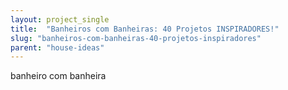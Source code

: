 ```yaml
---
layout: project_single
title:  "Banheiros com Banheiras: 40 Projetos INSPIRADORES!"
slug: "banheiros-com-banheiras-40-projetos-inspiradores"
parent: "house-ideas"
---
```

banheiro com banheira